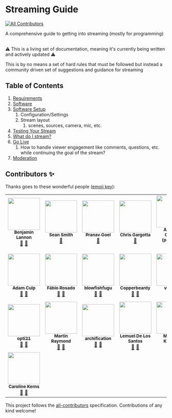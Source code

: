# Streaming Guide
<!-- ALL-CONTRIBUTORS-BADGE:START - Do not remove or modify this section -->
[![All Contributors](https://img.shields.io/badge/all_contributors-22-orange.svg?style=flat-square)](#contributors-)
<!-- ALL-CONTRIBUTORS-BADGE:END -->

A comprehensive guide to getting into streaming (mostly for programming)
<br>
<br>

⚠ This is a living set of documentation, meaning it's currently being written and actively updated ⚠

This is by no means a set of hard rules that must be followed but instead a community driven set of suggestions and guidance for streaming

## Table of Contents

1. [Requirements](requirements.md)
2. [Software](software.md)
3. [Software Setup](setup.md)
   1. Configuration/Settings
   2. Stream layout
      1. scenes, sources, camera, mic, etc.
4. [Testing Your Stream](testing.md)
5. [What do I stream?]()
6. [Go Live]()
   1. How to handle viewer engagement like comments, questions, etc. while continuing the goal of the stream?
7. [Moderation]()


## Contributors ✨

Thanks goes to these wonderful people ([emoji key](https://allcontributors.org/docs/en/emoji-key)):

<!-- ALL-CONTRIBUTORS-LIST:START - Do not remove or modify this section -->
<!-- prettier-ignore-start -->
<!-- markdownlint-disable -->
<table>
  <tr>
    <td align="center"><a href="https://lannonbr.com"><img src="https://avatars2.githubusercontent.com/u/3685876?v=4" width="100px;" alt=""/><br /><sub><b>Benjamin Lannon</b></sub></a><br /><a href="#ideas-lannonbr" title="Ideas, Planning, & Feedback">🤔</a> <a href="https://github.com/clarkio/streaming-guide/commits?author=lannonbr" title="Documentation">📖</a></td>
    <td align="center"><a href="https://wwsean08.com"><img src="https://avatars1.githubusercontent.com/u/839261?v=4" width="100px;" alt=""/><br /><sub><b>Sean Smith</b></sub></a><br /><a href="https://github.com/clarkio/streaming-guide/commits?author=wwsean08" title="Documentation">📖</a></td>
    <td align="center"><a href="https://github.com/Pranav-29"><img src="https://avatars3.githubusercontent.com/u/48860494?v=4" width="100px;" alt=""/><br /><sub><b>Pranav Goel</b></sub></a><br /><a href="https://github.com/clarkio/streaming-guide/commits?author=pranav-29" title="Documentation">📖</a></td>
    <td align="center"><a href="https://toefrog.github.io/Blog/"><img src="https://avatars0.githubusercontent.com/u/1122675?v=4" width="100px;" alt=""/><br /><sub><b>Chris Gargotta</b></sub></a><br /><a href="https://github.com/clarkio/streaming-guide/commits?author=toefrog" title="Documentation">📖</a></td>
    <td align="center"><a href="https://github.com/parithon"><img src="https://avatars3.githubusercontent.com/u/8602418?v=4" width="100px;" alt=""/><br /><sub><b>Anthony Conrad (parithon)</b></sub></a><br /><a href="#ideas-parithon" title="Ideas, Planning, & Feedback">🤔</a> <a href="https://github.com/clarkio/streaming-guide/commits?author=parithon" title="Documentation">📖</a></td>
    <td align="center"><a href="https://github.com/quakerpunk"><img src="https://avatars1.githubusercontent.com/u/608073?v=4" width="100px;" alt=""/><br /><sub><b>quakerpunk</b></sub></a><br /><a href="#ideas-quakerpunk" title="Ideas, Planning, & Feedback">🤔</a> <a href="https://github.com/clarkio/streaming-guide/commits?author=quakerpunk" title="Documentation">📖</a></td>
    <td align="center"><a href="http://jeanfelis.me"><img src="https://avatars0.githubusercontent.com/u/1755639?v=4" width="100px;" alt=""/><br /><sub><b>Jean Felisme</b></sub></a><br /><a href="#ideas-jfeliweb" title="Ideas, Planning, & Feedback">🤔</a> <a href="https://github.com/clarkio/streaming-guide/commits?author=jfeliweb" title="Documentation">📖</a></td>
  </tr>
  <tr>
    <td align="center"><a href="https://www.geekyboy.com"><img src="https://avatars0.githubusercontent.com/u/284451?v=4" width="100px;" alt=""/><br /><sub><b>Adam Culp</b></sub></a><br /><a href="#ideas-adamculp" title="Ideas, Planning, & Feedback">🤔</a> <a href="https://github.com/clarkio/streaming-guide/commits?author=adamculp" title="Documentation">📖</a></td>
    <td align="center"><a href="https://fabiorosado.dev"><img src="https://avatars0.githubusercontent.com/u/3131401?v=4" width="100px;" alt=""/><br /><sub><b>Fábio Rosado</b></sub></a><br /><a href="#ideas-FabioRosado" title="Ideas, Planning, & Feedback">🤔</a> <a href="https://github.com/clarkio/streaming-guide/commits?author=FabioRosado" title="Documentation">📖</a></td>
    <td align="center"><a href="https://github.com/blowfishfugu"><img src="https://avatars2.githubusercontent.com/u/47995334?v=4" width="100px;" alt=""/><br /><sub><b>blowfishfugu</b></sub></a><br /><a href="#ideas-blowfishfugu" title="Ideas, Planning, & Feedback">🤔</a> <a href="https://github.com/clarkio/streaming-guide/commits?author=blowfishfugu" title="Documentation">📖</a></td>
    <td align="center"><a href="https://www.twitch.tv/copperbeardy"><img src="https://avatars0.githubusercontent.com/u/53055058?v=4" width="100px;" alt=""/><br /><sub><b>Copperbeardy</b></sub></a><br /><a href="#ideas-copperbeardytwitch" title="Ideas, Planning, & Feedback">🤔</a> <a href="https://github.com/clarkio/streaming-guide/commits?author=copperbeardytwitch" title="Documentation">📖</a></td>
    <td align="center"><a href="https://vaibhavchatarkar.com"><img src="https://avatars1.githubusercontent.com/u/1468518?v=4" width="100px;" alt=""/><br /><sub><b>vaibhav</b></sub></a><br /><a href="#ideas-da-vaibhav" title="Ideas, Planning, & Feedback">🤔</a> <a href="https://github.com/clarkio/streaming-guide/commits?author=da-vaibhav" title="Documentation">📖</a></td>
    <td align="center"><a href="https://eyluismi.com"><img src="https://avatars1.githubusercontent.com/u/10482936?v=4" width="100px;" alt=""/><br /><sub><b>Luis Miguel Díaz Abril</b></sub></a><br /><a href="#ideas-EyLuismi" title="Ideas, Planning, & Feedback">🤔</a> <a href="https://github.com/clarkio/streaming-guide/commits?author=EyLuismi" title="Documentation">📖</a></td>
    <td align="center"><a href="https://github.com/Nightshadedude"><img src="https://avatars3.githubusercontent.com/u/17286651?v=4" width="100px;" alt=""/><br /><sub><b>Eric Landeis</b></sub></a><br /><a href="#ideas-nightshadedude" title="Ideas, Planning, & Feedback">🤔</a> <a href="https://github.com/clarkio/streaming-guide/commits?author=nightshadedude" title="Documentation">📖</a></td>
  </tr>
  <tr>
    <td align="center"><a href="https://github.com/opti21"><img src="https://avatars3.githubusercontent.com/u/40129778?v=4" width="100px;" alt=""/><br /><sub><b>opti21</b></sub></a><br /><a href="https://github.com/clarkio/streaming-guide/commits?author=opti21" title="Documentation">📖</a> <a href="#ideas-opti21" title="Ideas, Planning, & Feedback">🤔</a></td>
    <td align="center"><a href="http://www.codephobia.com"><img src="https://avatars1.githubusercontent.com/u/6385224?v=4" width="100px;" alt=""/><br /><sub><b>Martin Raymond</b></sub></a><br /><a href="https://github.com/clarkio/streaming-guide/commits?author=codephobia" title="Documentation">📖</a> <a href="#ideas-codephobia" title="Ideas, Planning, & Feedback">🤔</a></td>
    <td align="center"><a href="https://github.com/archification"><img src="https://avatars0.githubusercontent.com/u/25619582?v=4" width="100px;" alt=""/><br /><sub><b>archification</b></sub></a><br /><a href="https://github.com/clarkio/streaming-guide/commits?author=archification" title="Documentation">📖</a> <a href="#ideas-archification" title="Ideas, Planning, & Feedback">🤔</a></td>
    <td align="center"><a href="http://localhost:5000"><img src="https://avatars0.githubusercontent.com/u/26912197?v=4" width="100px;" alt=""/><br /><sub><b>Lemuel De Los Santos</b></sub></a><br /><a href="https://github.com/clarkio/streaming-guide/commits?author=lemueldls" title="Documentation">📖</a> <a href="#ideas-lemueldls" title="Ideas, Planning, & Feedback">🤔</a></td>
    <td align="center"><a href="http://mtk.me"><img src="https://avatars2.githubusercontent.com/u/1219553?v=4" width="100px;" alt=""/><br /><sub><b>Matthew Kosloski</b></sub></a><br /><a href="https://github.com/clarkio/streaming-guide/commits?author=matthewkosloski" title="Documentation">📖</a> <a href="#ideas-matthewkosloski" title="Ideas, Planning, & Feedback">🤔</a></td>
    <td align="center"><a href="https://github.com/therealpygon"><img src="https://avatars1.githubusercontent.com/u/10392148?v=4" width="100px;" alt=""/><br /><sub><b>therealpygon</b></sub></a><br /><a href="https://github.com/clarkio/streaming-guide/commits?author=therealpygon" title="Documentation">📖</a> <a href="#ideas-therealpygon" title="Ideas, Planning, & Feedback">🤔</a></td>
    <td align="center"><a href="https://github.com/AlliDoisCode1234"><img src="https://avatars1.githubusercontent.com/u/31934921?v=4" width="100px;" alt=""/><br /><sub><b>AlliDoisCode1234</b></sub></a><br /><a href="https://github.com/clarkio/streaming-guide/commits?author=AlliDoisCode1234" title="Documentation">📖</a> <a href="#ideas-AlliDoisCode1234" title="Ideas, Planning, & Feedback">🤔</a></td>
  </tr>
  <tr>
    <td align="center"><a href="https://captcalli.dev/"><img src="https://avatars2.githubusercontent.com/u/48072006?v=4" width="100px;" alt=""/><br /><sub><b>Caroline Kerns</b></sub></a><br /><a href="https://github.com/clarkio/streaming-guide/commits?author=captcalli" title="Documentation">📖</a> <a href="#ideas-captcalli" title="Ideas, Planning, & Feedback">🤔</a></td>
  </tr>
</table>

<!-- markdownlint-enable -->
<!-- prettier-ignore-end -->
<!-- ALL-CONTRIBUTORS-LIST:END -->

This project follows the [all-contributors](https://github.com/all-contributors/all-contributors) specification. Contributions of any kind welcome!
